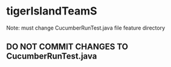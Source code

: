 # tigerIslandTeamS

Note: must change CucumberRunTest.java file feature directory
## DO NOT COMMIT CHANGES TO CucumberRunTest.java
